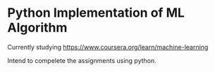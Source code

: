 # Python Implementation of ML Algorithm

Currently studying https://www.coursera.org/learn/machine-learning

Intend to compelete the assignments using python.
